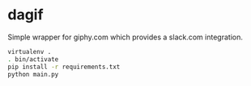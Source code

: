 dagif
=====

Simple wrapper for giphy.com which provides a slack.com integration.

```bash
virtualenv .
. bin/activate
pip install -r requirements.txt
python main.py
```
